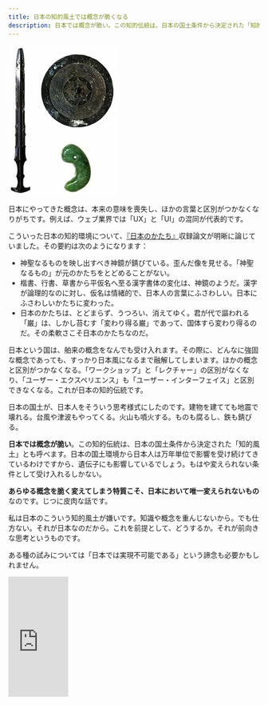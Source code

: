 ```yaml
---
title: 日本の知的風土では概念が脆くなる
description: 日本では概念が脆い。この知的伝統は、日本の国土条件から決定された「知的風土」とも呼べます。
---
```


![三種の神器](/images/posts/blog/2013-09-29-japanese-intelligence-atmosphere/the-imperial-regalia-of-japan.jpg)

日本にやってきた概念は、本来の意味を喪失し、ほかの言葉と区別がつかなくなりがちです。例えば、ウェブ業界では「UX」と「UI」の混同が代表的です。

こういった日本の知的環境について、[『日本のかたち』](https://www.amazon.co.jp/dp/4756241573?tag=hidetoi-22&camp=1027&creative=7407&linkCode=as4&creativeASIN=4756241573&adid=0WD3V6YKJTG6Y2MAKQY6&)収録論文が明晰に論じていました。その要約は次のようになります：

- 神聖なるものを映し出すべき神鏡が錆びている。歪んだ像を見せる。「神聖なるもの」が元のかたちをとどめることがない。
- 楷書、行書、草書から平仮名へ至る漢字書体の変化は、神鏡のようだ。漢字が論理的なのに対し、仮名は情緒的で、日本人の言葉にふさわしい。日本にふさわしいかたちに変わった。
- 日本のかたちは、とどまらず、うつろい、消えてゆく。君が代で謳われる「巌」は、しかし苔むす「変わり得る巌」であって、国体すら変わり得るのだ。その柔軟さこそ日本のかたちなのだ。

日本という国は、舶来の概念をなんでも受け入れます。その際に、どんなに強固な概念であっても、すっかり日本風になるまで融解してしまいます。ほかの概念と区別がつかなくなる。「ワークショップ」と「レクチャー」の区別がなくなり、「ユーザー・エクスペリエンス」も「ユーザー・インターフェイス」と区別できなくなる。これが日本の知的伝統です。

日本の国土が、日本人をそういう思考様式にしたのです。建物を建てても地震で壊れる。台風や津波もやってくる。火山も噴火する。ものも腐るし、鉄も錆びる。

**日本では概念が脆い**。この知的伝統は、日本の国土条件から決定された「知的風土」とも呼べます。日本の国土環境から日本人は万年単位で影響を受け続けてきているわけですから、遺伝子にも影響しているでしょう。もはや変えられない条件として受け入れるしかない。

**あらゆる概念を脆く変えてしまう特質こそ、日本において唯一変えられないもの**なのです。じつに皮肉な話です。

私は日本のこういう知的風土が嫌いです。知識や概念を重んじないから。でも仕方ない。それが日本なのだから。これを前提として、どうするか。それが前向きな思考というものです。

ある種の試みについては「日本では実現不可能である」という諦念も必要かもしれません。

<iframe src="http://rcm-fe.amazon-adsystem.com/e/cm?lt1=_blank&bc1=000000&IS2=1&bg1=FFFFFF&fc1=000000&lc1=0000FF&t=hidetoi-22&o=9&p=8&l=as4&m=amazon&f=ifr&ref=ss_til&asins=4756241573" style="width:120px;height:240px;" scrolling="no" marginwidth="0" marginheight="0" frameborder="0"></iframe>

